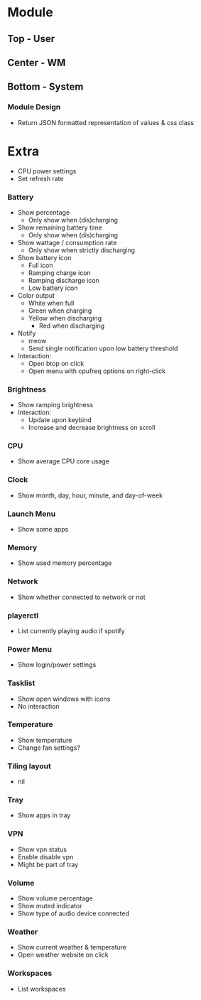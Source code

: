 # Module

## Top - User

## Center - WM

## Bottom - System

### Module Design

- Return JSON formatted representation of values & css class

# Extra

- CPU power settings
- Set refresh rate

### Battery

- Show percentage
  - Only show when (dis)charging
- Show remaining battery time
  - Only show when (dis)charging
- Show wattage / consumption rate
  - Only show when strictly discharging
- Show battery icon
  - Full icon
  - Ramping charge icon
  - Ramping discharge icon
  - Low battery icon
- Color output
  - White when full
  - Green when charging
  - Yellow when discharging
    - Red when discharging
- Notify
  - meow
  - Send single notification upon low battery threshold
- Interaction:
  - Open btop on click
  - Open menu with cpufreq options on right-click

### Brightness

- Show ramping brightness
- Interaction:
  - Update upon keybind
  - Increase and decrease brightness on scroll

### CPU

- Show average CPU core usage

### Clock

- Show month, day, hour, minute, and day-of-week

### Launch Menu

- Show some apps

### Memory

- Show used memory percentage

### Network

- Show whether connected to network or not

### playerctl

- List currently playing audio if spotify

### Power Menu

- Show login/power settings

### Tasklist

- Show open windows with icons
- No interaction

### Temperature

- Show temperature
- Change fan settings?

### Tiling layout

- nil

### Tray

- Show apps in tray

### VPN

- Show vpn status
- Enable disable vpn
- Might be part of tray

### Volume

- Show volume percentage
- Show muted indicator
- Show type of audio device connected

### Weather

- Show current weather & temperature
- Open weather website on click

### Workspaces

- List workspaces
